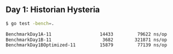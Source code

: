 ## Day 1: Historian Hysteria

```bash
$ go test -bench=.

BenchmarkDay1A-11             	   14433	     79622 ns/op
BenchmarkDay1B-11             	    3682	    321871 ns/op
BenchmarkDay1BOptimized-11    	   15879	     77139 ns/op
```
